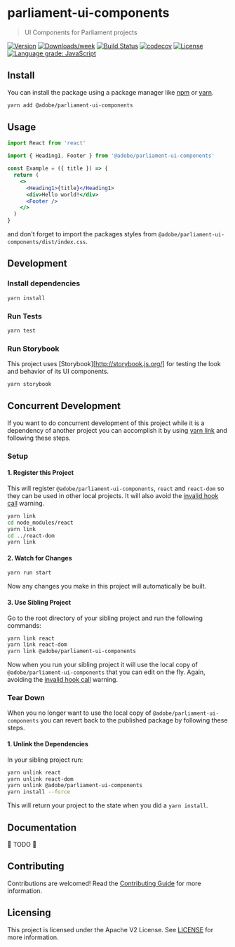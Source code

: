# parliament-ui-components

> UI Components for Parliament projects

[![Version](https://img.shields.io/npm/v/@adobe/parliament-ui-components.svg)](https://npmjs.org/package/@adobe/parliament-ui-components)
[![Downloads/week](https://img.shields.io/npm/dw/@adobe/parliament-ui-components.svg)](https://npmjs.org/package/@adobe/parliament-ui-components)
[![Build Status](https://travis-ci.com/adobe/parliament-ui-components.svg?branch=master)](https://travis-ci.com/adobe/parliament-ui-components)
[![codecov](https://codecov.io/gh/adobe/parliament-ui-components/branch/master/graph/badge.svg)](https://codecov.io/gh/adobe/parliament-ui-components)
[![License](https://img.shields.io/badge/License-Apache%202.0-blue.svg)](https://opensource.org/licenses/Apache-2.0)
[![Language grade: JavaScript](https://img.shields.io/lgtm/grade/javascript/g/adobe/parliament-ui-components.svg?logo=lgtm&logoWidth=18)](https://lgtm.com/projects/g/adobe/parliament-ui-components/context:javascript)

## Install

You can install the package using a package manager like [npm](https://docs.npmjs.com/cli/npm) or [yarn](https://classic.yarnpkg.com/lang/en/).

```bash
yarn add @adobe/parliament-ui-components
```

## Usage

```jsx
import React from 'react'

import { Heading1, Footer } from '@adobe/parliament-ui-components'

const Example = ({ title }) => {
  return (
    <>
      <Heading1>{title}</Heading1>
      <div>Hello world!</div>
      <Footer />
    </>
  )
}
```

and don't forget to import the packages styles from `@adobe/parliament-ui-components/dist/index.css`.

## Development

### Install dependencies

```bash
yarn install
```

### Run Tests

```bash
yarn test
```

### Run Storybook

This project uses [Storybook][http://storybook.js.org/] for testing the look and behavior of its UI components.

```bash
yarn storybook
```

## Concurrent Development

If you want to do concurrent development of this project while it is a dependency of another project you can accomplish it by using [yarn link](https://classic.yarnpkg.com/en/docs/cli/link/) and following these steps.

### Setup

#### 1. Register this Project

This will register `@adobe/parliament-ui-components`, `react` and `react-dom` so they can be used in other local projects. It will also avoid the [invalid hook call](https://reactjs.org/warnings/invalid-hook-call-warning.html) warning.

```bash
yarn link
cd node_modules/react
yarn link
cd ../react-dom
yarn link
```

#### 2. Watch for Changes

```bash
yarn run start
```

Now any changes you make in this project will automatically be built.

#### 3. Use Sibling Project

Go to the root directory of your sibling project and run the following commands:

```bash
yarn link react
yarn link react-dom
yarn link @adobe/parliament-ui-components
```

Now when you run your sibling project it will use the local copy of `@adobe/parliament-ui-components` that you can edit on the fly. Again, avoiding the [invalid hook call](https://reactjs.org/warnings/invalid-hook-call-warning.html) warning.

### Tear Down

When you no longer want to use the local copy of `@adobe/parliament-ui-components` you can revert back to the published package by following these steps.

#### 1. Unlink the Dependencies

In your sibling project run:

```bash
yarn unlink react
yarn unlink react-dom
yarn unlink @adobe/parliament-ui-components
yarn install --force
```

This will return your project to the state when you did a `yarn install`.

## Documentation

🚧 TODO 🚧

## Contributing

Contributions are welcomed! Read the [Contributing Guide](./.github/CONTRIBUTING.md) for more information.

## Licensing

This project is licensed under the Apache V2 License. See [LICENSE](LICENSE) for more information.
